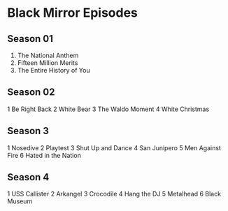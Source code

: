 # Black Mirror Episodes

## Season 01
1. The National Anthem
2. Fifteen Million Merits
3. The Entire History of You

## Season 02
1  Be Right Back
2  White Bear
3  The Waldo Moment
4  White Christmas

## Season 3
1  Nosedive
2  Playtest
3  Shut Up and Dance
4  San Junipero
5  Men Against Fire
6  Hated in the Nation

## Season 4
1 USS Callister
2 Arkangel
3 Crocodile
4 Hang the DJ
5 Metalhead
6 Black Museum
